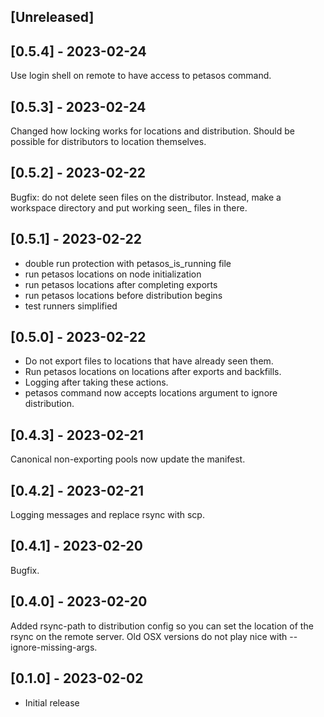 ## [Unreleased]

## [0.5.4] - 2023-02-24

Use login shell on remote to have access to petasos command.

## [0.5.3] - 2023-02-24

Changed how locking works for locations and distribution. Should be possible for distributors to location themselves.

## [0.5.2] - 2023-02-22

Bugfix: do not delete seen files on the distributor. Instead, make a workspace directory and put working seen_ files in there.

## [0.5.1] - 2023-02-22

- double run protection with petasos_is_running file
- run petasos locations on node initialization
- run petasos locations after completing exports
- run petasos locations before distribution begins
- test runners simplified

## [0.5.0] - 2023-02-22

- Do not export files to locations that have already seen them.
- Run petasos locations on locations after exports and backfills.
- Logging after taking these actions.
- petasos command now accepts locations argument to ignore distribution.

## [0.4.3] - 2023-02-21

Canonical non-exporting pools now update the manifest.

## [0.4.2] - 2023-02-21

Logging messages and replace rsync with scp.

## [0.4.1] - 2023-02-20

Bugfix.

## [0.4.0] - 2023-02-20

Added rsync-path to distribution config so you can set the location of the rsync on the remote server. Old OSX versions do not play nice with --ignore-missing-args.

## [0.1.0] - 2023-02-02

- Initial release
